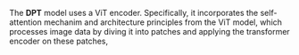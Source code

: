 The **DPT** model uses a ViT encoder. Specifically, it incorporates the self-attention mechanim and architecture principles from the ViT model, which processes image data by diving it into patches and applying the transformer encoder on these patches,
